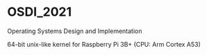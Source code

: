 # OSDI_2021

Operating Systems Design and Implementation

64-bit unix-like kernel for Raspberry Pi 3B+ (CPU: Arm Cortex A53)

